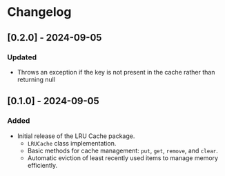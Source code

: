 # Changelog

## [0.2.0] - 2024-09-05

### Updated
- Throws an exception if the key is not present in the cache rather than returning null

## [0.1.0] - 2024-09-05

### Added
- Initial release of the LRU Cache package.
  - `LRUCache` class implementation.
  - Basic methods for cache management: `put`, `get`, `remove`, and `clear`.
  - Automatic eviction of least recently used items to manage memory efficiently.
